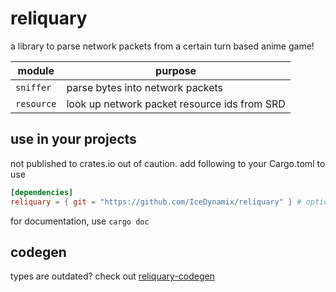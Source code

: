 # reliquary

a library to parse network packets from a certain turn based anime game!

| module     | purpose                                      |
|------------|----------------------------------------------|
| `sniffer`  | parse bytes into network packets             |
| `resource` | look up network packet resource ids from SRD |

## use in your projects

not published to crates.io out of caution. add following to your Cargo.toml to use

```toml
[dependencies]
reliquary = { git = "https://github.com/IceDynamix/reliquary" } # optionally add revision
```

for documentation, use `cargo doc`

## codegen

types are outdated? check out [reliquary-codegen](https://github.com/IceDynamix/reliquary-codegen)